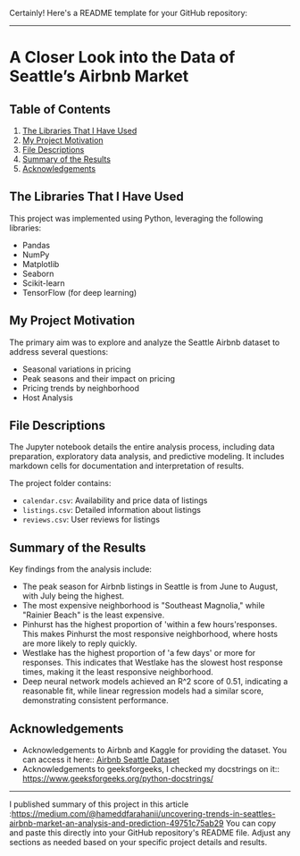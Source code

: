 Certainly! Here's a README template for your GitHub repository:

---

# A Closer Look into the Data of Seattle’s Airbnb Market

## Table of Contents
1. [The Libraries That I Have Used](#the-libraries-that-i-have-used)
2. [My Project Motivation](#my-project-motivation)
3. [File Descriptions](#file-descriptions)
4. [Summary of the Results](#summary-of-the-results)
5. [Acknowledgements](#acknowledgements)

## The Libraries That I Have Used
This project was implemented using Python, leveraging the following libraries:
- Pandas
- NumPy
- Matplotlib
- Seaborn
- Scikit-learn
- TensorFlow (for deep learning)

## My Project Motivation
The primary aim was to explore and analyze the Seattle Airbnb dataset to address several questions:
- Seasonal variations in pricing
- Peak seasons and their impact on pricing
- Pricing trends by neighborhood
- Host Analysis

## File Descriptions
The Jupyter notebook details the entire analysis process, including data preparation, exploratory data analysis, and predictive modeling. It includes markdown cells for documentation and interpretation of results.

The project folder contains:
- `calendar.csv`: Availability and price data of listings
- `listings.csv`: Detailed information about listings
- `reviews.csv`: User reviews for listings

## Summary of the Results
Key findings from the analysis include:
- The peak season for Airbnb listings in Seattle is from June to August, with July being the highest.
- The most expensive neighborhood is "Southeast Magnolia," while "Rainier Beach" is the least expensive.
- Pinhurst has the highest proportion of 'within a few hours'responses. This makes Pinhurst the most responsive neighborhood, where hosts are more likely to reply quickly.
- Westlake has the highest proportion of 'a few days' or more for responses. This indicates that Westlake has the slowest host response times, making it the least responsive neighborhood.
- Deep neural network models achieved an R^2 score of 0.51, indicating a reasonable fit, while linear regression models had a similar score, demonstrating consistent performance.

## Acknowledgements
- Acknowledgements to Airbnb and Kaggle for providing the dataset. You can access it here:: [Airbnb Seattle Dataset](https://www.kaggle.com/airbnb/seattle)
- Acknowledgements to geeksforgeeks, I checked my docstrings on it:: https://www.geeksforgeeks.org/python-docstrings/
---
I published summary of this project in this article :https://medium.com/@hameddfarahanii/uncovering-trends-in-seattles-airbnb-market-an-analysis-and-prediction-49751c75ab29
You can copy and paste this directly into your GitHub repository's README file. Adjust any sections as needed based on your specific project details and results.
